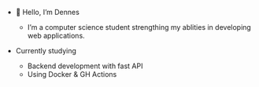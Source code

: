 - 🫡 Hello, I’m Dennes
  - I’m a computer science student strengthing my ablities in developing web applications.
 
 - Currently studying
    - Backend development with fast API
    - Using Docker & GH Actions


<!---
Denito37/Denito37 is a ✨ special ✨ repository because its `README.md` (this file) appears on your GitHub profile.
You can click the Preview link to take a look at your changes.
--->
